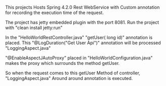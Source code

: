 This projects Hosts Spring 4.2.0 Rest WebService with Custom annotation for recording
the execution time of the request. 

The project has jetty embedded plugin with the port 8081. Run the project with "clean install jetty:run" 

In the "HelloWorldRestController.java" "getUser( long id)" annotation is placed.
This "@LogDuration("Get User Api")" annotation will be processed "LoggingAspect.java"

"@EnableAspectJAutoProxy" placed in "HelloWorldConfiguration.java" makes the proxy which 
surrounds the method getUser.

So when the request comes to this getUser Method of controller, "LoggingAspect.java" 
Around around annotation is executed. 